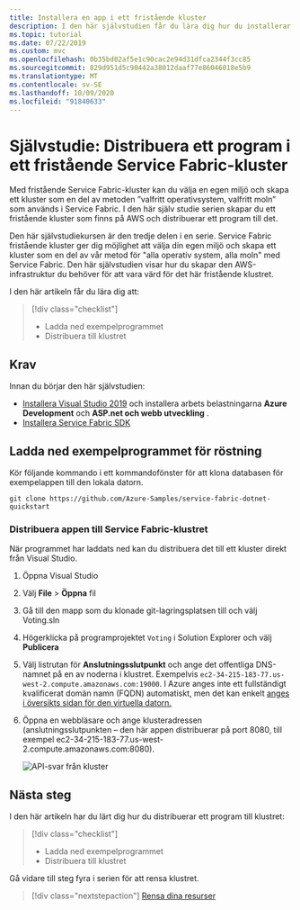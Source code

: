 ```yaml
---
title: Installera en app i ett fristående kluster
description: I den här självstudien får du lära dig hur du installerar ett program i det fristående Service Fabric klustret.
ms.topic: tutorial
ms.date: 07/22/2019
ms.custom: mvc
ms.openlocfilehash: 0b35bd02af5e1c90cac2e94d31dfca2344f3cc85
ms.sourcegitcommit: 829d951d5c90442a38012daaf77e86046018e5b9
ms.translationtype: MT
ms.contentlocale: sv-SE
ms.lasthandoff: 10/09/2020
ms.locfileid: "91840633"
---
```

# <a name="tutorial-deploy-an-application-on-your-service-fabric-standalone-cluster"></a>Självstudie: Distribuera ett program i ett fristående Service Fabric-kluster

Med fristående Service Fabric-kluster kan du välja en egen miljö och skapa ett kluster som en del av metoden ”valfritt operativsystem, valfritt moln” som används i Service Fabric. I den här själv studie serien skapar du ett fristående kluster som finns på AWS och distribuerar ett program till det.

Den här självstudiekursen är den tredje delen i en serie.  Service Fabric fristående kluster ger dig möjlighet att välja din egen miljö och skapa ett kluster som en del av vår metod för "alla operativ system, alla moln" med Service Fabric. Den här självstudien visar hur du skapar den AWS-infrastruktur du behöver för att vara värd för det här fristående klustret.

I den här artikeln får du lära dig att:

> [!div class="checklist"]
> * Ladda ned exempelprogrammet
> * Distribuera till klustret

## <a name="prerequisites"></a>Krav

Innan du börjar den här självstudien:

* [Installera Visual Studio 2019](https://www.visualstudio.com/) och installera arbets belastningarna **Azure Development** och **ASP.net och webb utveckling** .
* [Installera Service Fabric SDK](service-fabric-get-started.md)

## <a name="download-the-voting-sample-application"></a>Ladda ned exempelprogrammet för röstning

Kör följande kommando i ett kommandofönster för att klona databasen för exempelappen till den lokala datorn.

```
git clone https://github.com/Azure-Samples/service-fabric-dotnet-quickstart
```

### <a name="deploy-the-app-to-the-service-fabric-cluster"></a>Distribuera appen till Service Fabric-klustret

När programmet har laddats ned kan du distribuera det till ett kluster direkt från Visual Studio.

1. Öppna Visual Studio

2. Välj **File**  >  **Öppna** fil

3. Gå till den mapp som du klonade git-lagringsplatsen till och välj Voting.sln

4. Högerklicka på programprojektet `Voting` i Solution Explorer och välj **Publicera**

5. Välj listrutan för **Anslutningsslutpunkt** och ange det offentliga DNS-namnet på en av noderna i klustret.  Exempelvis `ec2-34-215-183-77.us-west-2.compute.amazonaws.com:19000`. I Azure anges inte ett fullständigt kvalificerat domän namn (FQDN) automatiskt, men det kan enkelt [anges i översikts sidan för den virtuella datorn.](../virtual-machines/linux/portal-create-fqdn.md)

6. Öppna en webbläsare och ange klusteradressen (anslutningsslutpunkten – den här appen distribuerar på port 8080, till exempel ec2-34-215-183-77.us-west-2.compute.amazonaws.com:8080).

    ![API-svar från kluster](./media/service-fabric-tutorial-standalone-cluster/deployed-app.png)

## <a name="next-steps"></a>Nästa steg

I den här artikeln har du lärt dig hur du distribuerar ett program till klustret:

> [!div class="checklist"]
> * Ladda ned exempelprogrammet
> * Distribuera till klustret

Gå vidare till steg fyra i serien för att rensa klustret.

> [!div class="nextstepaction"]
> [Rensa dina resurser](service-fabric-tutorial-standalone-clean-up.md)
